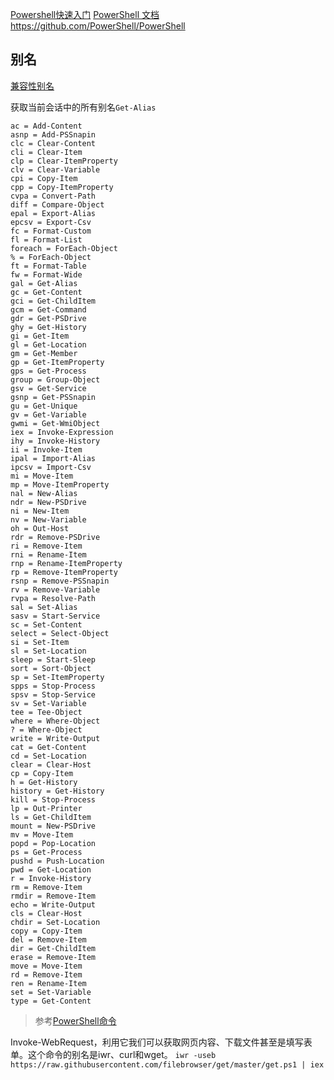 
[Powershell快速入门](https://www.cnblogs.com/lsgxeva/p/9309576.html)
[PowerShell 文档](https://docs.microsoft.com/zh-cn/powershell/)
https://github.com/PowerShell/PowerShell

## 别名

[兼容性别名](https://docs.microsoft.com/zh-cn/powershell/scripting/learn/compatibility-aliases?view=powershell-7.1)

获取当前会话中的所有别名`Get-Alias`

```
ac = Add-Content
asnp = Add-PSSnapin
clc = Clear-Content
cli = Clear-Item
clp = Clear-ItemProperty
clv = Clear-Variable
cpi = Copy-Item
cpp = Copy-ItemProperty
cvpa = Convert-Path
diff = Compare-Object
epal = Export-Alias
epcsv = Export-Csv
fc = Format-Custom
fl = Format-List
foreach = ForEach-Object
% = ForEach-Object
ft = Format-Table
fw = Format-Wide
gal = Get-Alias
gc = Get-Content
gci = Get-ChildItem
gcm = Get-Command
gdr = Get-PSDrive
ghy = Get-History
gi = Get-Item
gl = Get-Location
gm = Get-Member
gp = Get-ItemProperty
gps = Get-Process
group = Group-Object
gsv = Get-Service
gsnp = Get-PSSnapin
gu = Get-Unique
gv = Get-Variable
gwmi = Get-WmiObject
iex = Invoke-Expression
ihy = Invoke-History
ii = Invoke-Item
ipal = Import-Alias
ipcsv = Import-Csv
mi = Move-Item
mp = Move-ItemProperty
nal = New-Alias
ndr = New-PSDrive
ni = New-Item
nv = New-Variable
oh = Out-Host
rdr = Remove-PSDrive
ri = Remove-Item
rni = Rename-Item
rnp = Rename-ItemProperty
rp = Remove-ItemProperty
rsnp = Remove-PSSnapin
rv = Remove-Variable
rvpa = Resolve-Path
sal = Set-Alias
sasv = Start-Service
sc = Set-Content
select = Select-Object
si = Set-Item
sl = Set-Location
sleep = Start-Sleep
sort = Sort-Object
sp = Set-ItemProperty
spps = Stop-Process
spsv = Stop-Service
sv = Set-Variable
tee = Tee-Object
where = Where-Object
? = Where-Object
write = Write-Output
cat = Get-Content
cd = Set-Location
clear = Clear-Host
cp = Copy-Item
h = Get-History
history = Get-History
kill = Stop-Process
lp = Out-Printer
ls = Get-ChildItem
mount = New-PSDrive
mv = Move-Item
popd = Pop-Location
ps = Get-Process
pushd = Push-Location
pwd = Get-Location
r = Invoke-History
rm = Remove-Item
rmdir = Remove-Item
echo = Write-Output
cls = Clear-Host
chdir = Set-Location
copy = Copy-Item
del = Remove-Item
dir = Get-ChildItem
erase = Remove-Item
move = Move-Item
rd = Remove-Item
ren = Rename-Item
set = Set-Variable
type = Get-Content
```
> 参考[PowerShell命令](https://www.cnblogs.com/valin/articles/1621206.html)

Invoke-WebRequest，利用它我们可以获取网页内容、下载文件甚至是填写表单。这个命令的别名是iwr、curl和wget。
`iwr -useb https://raw.githubusercontent.com/filebrowser/get/master/get.ps1 | iex`
